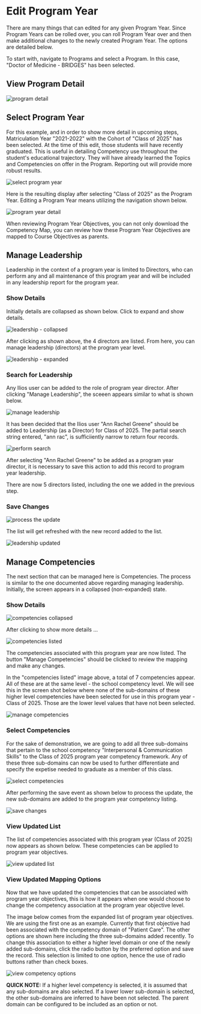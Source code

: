 # Edit Program Year

There are many things that can edited for any given Program Year. Since Program Years can be rolled over, you can roll Program Year over and then make additional changes to the newly created Program Year. The options are detailed below.

To start with, navigate to Programs and select a Program. In this case, "Doctor of Medicine - BRIDGES" has been selected.

## View Program Detail

![program detail](../images/programs/program_years/program_detail.png)

## Select Program Year

For this example, and in order to show more detail in upcoming steps, Matriculation Year "2021-2022" with the Cohort of "Class of 2025" has been selected. At the time of this edit, those students will have recently graduated. This is useful in detailing Competency use throughout the student's educational trajectory. They will have already learned the Topics and Competencies on offer in the Program. Reporting out will provide more robust results.

![select program year](../images/programs/program_years/select_program_year.png)

Here is the resulting display after selecting "Class of 2025" as the Program Year. Editing a Program Year means utilizing the navigation shown below. 

![program year detail](../images/programs/program_years/program_year_detail.png)

When reviewing Program Year Objectives, you can not only download the Competency Map, you can review how these Program Year Objectives are mapped to Course Objectives as parents.

## Manage Leadership

Leadership in the context of a program year is limited to Directors, who can perform any and all maintenance of this program year and will be included in any leadership report for the program year.

### Show Details 

Initially details are collapsed as shown below. Click to expand and show details.

![leadership - collapsed](../images/programs/program_years/leadership_collapsed.png)

After clicking as shown above, the 4 directors are listed. From here, you can manage leadership (directors) at the program year level.

![leadership - expanded](../images/programs/program_years/leadership_expanded.png)

### Search for Leadership

Any Ilios user can be added to the role of program year director. After clicking "Manage Leadership", the sceeen appears similar to what is shown below.

![manage leadership](../images/programs/program_years/manage_leadership.png)

It has been decided that the Ilios user "Ann Rachel Greene" should be added to Leadership (as a Director) for Class of 2025. The partial search string entered, "ann rac", is sufficiiently narrow to return four records. 

![perform search](../images/programs/program_years/perform_search.png)

After selecting "Ann Rachel Greene" to be added as a program year director, it is necessary to save this action to add this record to program year leadership. 

There are now 5 directors listed, including the one we added in the previous step. 

### Save Changes 

![process the update](../images/programs/program_years/process_update.png)

The list will get refreshed with the new record added to the list. 

![leadership updated](../images/programs/program_years/leadership_updated.png)

## Manage Competencies

The next section that can be managed here is Competencies. The process is similar to the one documented above regarding managing leadership. Initially, the screen appears in a collapsed (non-expanded) state. 

### Show Details

![competencies collapsed](../images/programs/program_years/competencies_collapsed.png)

After clicking to show more details ...

![competencies listed](../images/programs/program_years/competencies_listed.png)

The competencies associated with this program year are now listed. The button "Manage Competencies" should be clicked to review the mapping and make any changes. 

In the "competencies listed" image above, a total of 7 competencies appear. All of these are at the same level - the school competency level. We will see this in the screen shot below where none of the sub-domains of these higher level competencies have been selected for use in this program year - Class of 2025. Those are the lower level values that have not been selected.

![manage competencies](../images/programs/program_years/manage_competencies.png)

### Select Competencies

For the sake of demonstration, we are going to add all three sub-domains that pertain to the school competency "Interpersonal & Communication Skills" to the Class of 2025 program year competency framework. Any of these three sub-domains can now be used to further differentiate and specify the expetise needed to graduate as a member of this class. 

![select competencies](../images/programs/program_years/select_competencies.png)

After performing the save event as shown below to process the update, the new sub-domains are added to the program year competency listing. 

![save changes](../images/programs/program_years/save_changes.png)

### View Updated List

The list of competencies associated with this program year (Class of 2025) now appears as shown below. These competencies can be applied to program year objectives.

![view updated list](../images/programs/program_years/view_updated_list.png)

### View Updated Mapping Options

Now that we have updated the competencies that can be associated with program year objectives, this is how it appears when one would choose to change the competency association at the program year objective level.

The image below comes from the expanded list of program year objectives. We are using the first one as an example. Currently that first objective had been associated with the competency domain of "Patient Care". The other options are shown here including the three sub-domains added recently. To change this association to either a higher level domain or one of the newly added sub-domains, click the radio button by the preferred option and save the record. This selection is limited to one option, hence the use of radio buttons rather than check boxes.

![view competency options](../images/programs/program_years/view_competency_options.png)

**QUICK NOTE:** If a higher level competency is selected, it is assumed that any sub-domains are also selected. If a lower lower sub-domain is selected, the other sub-domains are inferred to have been not selected. The parent domain can be configured to be included as an option or not. 

